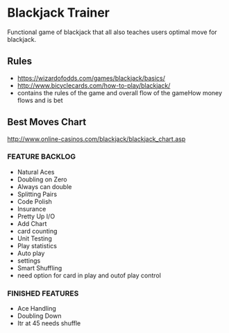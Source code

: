 # Blackjack Trainer
Functional game of blackjack that all also teaches users optimal move for blackjack.

## Rules
 * https://wizardofodds.com/games/blackjack/basics/
 * http://www.bicyclecards.com/how-to-play/blackjack/
 * contains the rules of the game and overall flow of the gameHow money flows and is bet

## Best Moves Chart 
 http://www.online-casinos.com/blackjack/blackjack_chart.asp


### FEATURE BACKLOG 
 * 	Natural Aces
 *  Doubling on Zero
 *  Always can double
 * 	Splitting Pairs
 *  Code Polish
 * 	Insurance
 *  Pretty Up I/O
 *  Add Chart
 *  card counting
 * 	Unit Testing
 *  Play statistics
 *  Auto play
 *  settings
 *  Smart Shuffling
 *  need option for card in play and outof play control
 
 ### FINISHED FEATURES
 *  Ace Handling
 * 	Doubling Down
 * 	Itr at 45 needs shuffle
 